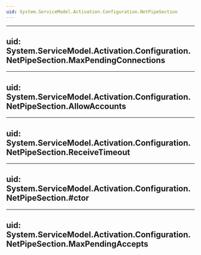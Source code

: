 ```yaml
---
uid: System.ServiceModel.Activation.Configuration.NetPipeSection
---
```


---
uid: System.ServiceModel.Activation.Configuration.NetPipeSection.MaxPendingConnections
---

---
uid: System.ServiceModel.Activation.Configuration.NetPipeSection.AllowAccounts
---

---
uid: System.ServiceModel.Activation.Configuration.NetPipeSection.ReceiveTimeout
---

---
uid: System.ServiceModel.Activation.Configuration.NetPipeSection.#ctor
---

---
uid: System.ServiceModel.Activation.Configuration.NetPipeSection.MaxPendingAccepts
---
